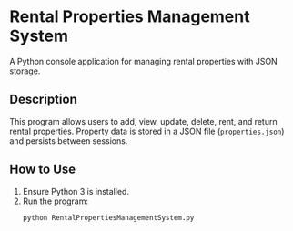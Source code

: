 # Rental Properties Management System

A Python console application for managing rental properties with JSON storage.

## Description
This program allows users to add, view, update, delete, rent, and return rental properties. Property data is stored in a JSON file (`properties.json`) and persists between sessions.

## How to Use
1. Ensure Python 3 is installed.
2. Run the program:
   ```bash
   python RentalPropertiesManagementSystem.py
